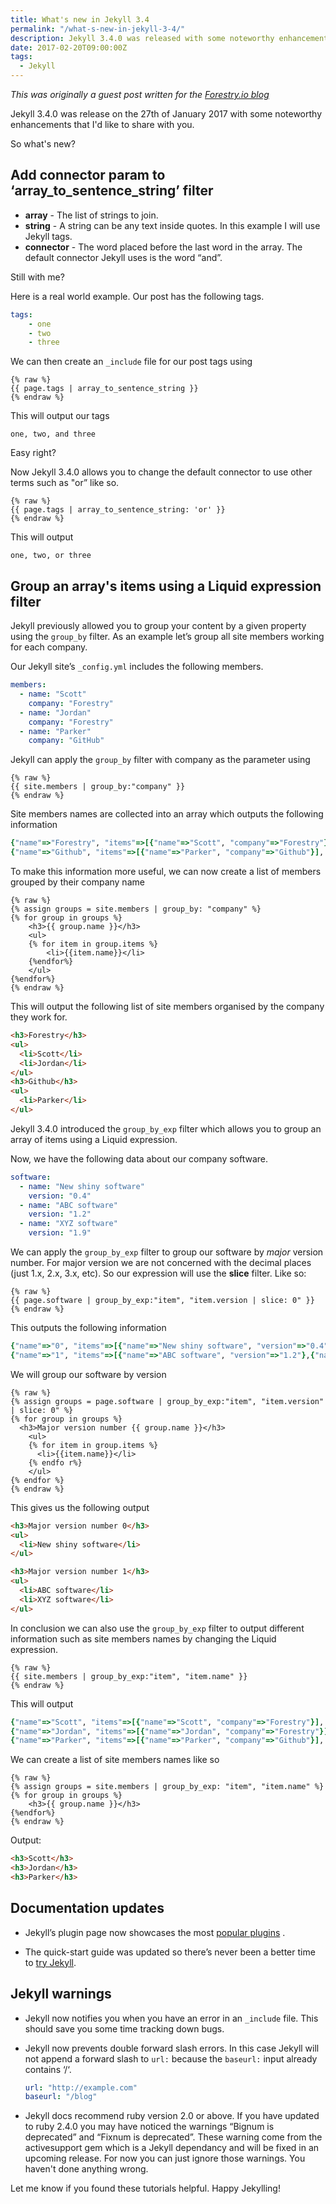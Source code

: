 ```yaml
---
title: What's new in Jekyll 3.4
permalink: "/what-s-new-in-jekyll-3-4/"
description: Jekyll 3.4.0 was released with some noteworthy enhancements.
date: 2017-02-20T09:00:00Z
tags:
  - Jekyll
---
```


*This was originally a guest post written for the [Forestry.io blog](https://tina.io)*

Jekyll 3.4.0 was release on the 27th of January 2017 with some noteworthy enhancements that I'd like to share with you.

So what's new?

## Add connector param to ‘array_to_sentence_string’ filter

- **array** - The list of strings to join.
- **string** - A string can be any text inside quotes. In this example I will use Jekyll tags.
- **connector** - The word placed before the last word in the array. The default connector Jekyll uses is the word “and”.

Still with me?

Here is a real world example. Our post has the following tags.

```yaml
tags:
	- one
	- two
	- three
```

We can then create an `_include` file for our post tags using

```liquid
{% raw %}
{{ page.tags | array_to_sentence_string }}
{% endraw %}
```

This will output our tags

```
one, two, and three
```

Easy right?

Now Jekyll 3.4.0 allows you to change the default connector to use other terms such as "or” like so.

```liquid
{% raw %}
{{ page.tags | array_to_sentence_string: 'or' }}
{% endraw %}
```

This will output

```
one, two, or three
```

## Group an array's items using a Liquid expression filter

Jekyll previously allowed you to group your content by a given property using the `group_by` filter. As an example let’s group all site members working for each company.

Our Jekyll site’s `_config.yml` includes the following members.

```yaml
members:
  - name: "Scott"
    company: "Forestry"
  - name: "Jordan"
    company: "Forestry"
  - name: "Parker"
    company: "GitHub"
```

Jekyll can apply the `group_by` filter with company as the parameter using

```liquid
{% raw %}
{{ site.members | group_by:"company" }}
{% endraw %}
```

Site members names are collected into an array which outputs the following information

```ruby
{"name"=>"Forestry", "items"=>[{"name"=>"Scott", "company"=>"Forestry"},{"name"=>"Jordan", "company"=>"Forestry"}], "size"=>2}
{"name"=>"Github", "items"=>[{"name"=>"Parker", "company"=>"Github"}], "size"=>1}
```

To make this information more useful, we can now create a list of members grouped by their company name

```liquid
{% raw %}
{% assign groups = site.members | group_by: "company" %}
{% for group in groups %}
    <h3>{{ group.name }}</h3>
    <ul>
    {% for item in group.items %}
        <li>{{item.name}}</li>
    {%endfor%}
    </ul>
{%endfor%}
{% endraw %}
```

This will output the following list of site members organised by the company they work for.

```html
<h3>Forestry</h3>
<ul>
  <li>Scott</li>
  <li>Jordan</li>
</ul>
<h3>Github</h3>
<ul>
  <li>Parker</li>
</ul>
```

Jekyll 3.4.0 introduced the `group_by_exp` filter which allows you to group an array of items using a Liquid expression.

Now, we have the following data about our company software.

```yaml
software:
  - name: "New shiny software"
    version: "0.4"
  - name: "ABC software"
    version: "1.2"
  - name: "XYZ software"
    version: "1.9"
```

We can apply the `group_by_exp` filter to group our software by *major* version number. For major version we are not concerned with the decimal places (just 1.x, 2.x, 3.x, etc).  So our expression will use the **slice** filter. Like so:

```liquid
{% raw %}
{{ page.software | group_by_exp:"item", "item.version | slice: 0" }}
{% endraw %}
```

This outputs the following information

```ruby
{"name"=>"0", "items"=>[{"name"=>"New shiny software", "version"=>"0.4"}], "size"=>1}
{"name"=>"1", "items"=>[{"name"=>"ABC software", "version"=>"1.2"},{"name"=>"XYZ software", "version"=>"1.9"}], "size"=>2}
```

We will group our software by version

```liquid
{% raw %}
{% assign groups = page.software | group_by_exp:"item", "item.version" | slice: 0" %}
{% for group in groups %}
  <h3>Major version number {{ group.name }}</h3>
    <ul>
    {% for item in group.items %}
      <li>{{item.name}}</li>
    {% endfo r%}
    </ul>
{% endfor %}
{% endraw %}
```

This gives us the following output

```html
<h3>Major version number 0</h3>
<ul>
  <li>New shiny software</li>
</ul>

<h3>Major version number 1</h3>
<ul>
  <li>ABC software</li>
  <li>XYZ software</li>
</ul>
```

In conclusion we can also use the `group_by_exp` filter to output different information such as site members names by changing the Liquid expression.

```liquid
{% raw %}
{{ site.members | group_by_exp:"item", "item.name" }}
{% endraw %}
```

This will output

```ruby
{"name"=>"Scott", "items"=>[{"name"=>"Scott", "company"=>"Forestry"}], "size"=>1}
{"name"=>"Jordan", "items"=>[{"name"=>"Jordan", "company"=>"Forestry"}], "size"=>1}
{"name"=>"Parker", "items"=>[{"name"=>"Parker", "company"=>"Github"}], "size"=>1}
```

We can create a list of site members names like so

```liquid
{% raw %}
{% assign groups = site.members | group_by_exp: "item", "item.name" %}
{% for group in groups %}
    <h3>{{ group.name }}</h3>
{%endfor%}
{% endraw %}
```

Output:

```html
<h3>Scott</h3>
<h3>Jordan</h3>
<h3>Parker</h3>
```

## Documentation updates

- Jekyll’s plugin page now showcases the most [popular plugins](http://jekyllrb.com/docs/plugins/#available-plugins/) .

- The quick-start guide was updated so there’s never been a better time to [try Jekyll](https://jekyllrb.com/).

## Jekyll warnings

- Jekyll now notifies you when you have an error in an `_include` file. This should save you some time tracking down bugs.

- Jekyll now prevents double forward slash errors. In this case Jekyll will not append a forward slash to `url:` because the `baseurl:` input already contains ‘/‘.

    ```yaml
    url: "http://example.com"
    baseurl: "/blog"
    ```

- Jekyll docs recommend ruby version 2.0 or above. If you have updated to ruby 2.4.0 you may have noticed the warnings “Bignum is deprecated” and “Fixnum is deprecated”. These warning come from the activesupport gem which is a Jekyll dependancy and will be fixed in an upcoming release. For now you can just ignore those warnings. You haven't done anything wrong.

Let me know if you found these tutorials helpful. Happy Jekylling!
